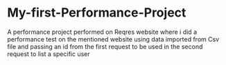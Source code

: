 # My-first-Performance-Project
A performance project performed on Reqres website
where i did a performance test on the mentioned website using data imported from Csv file and passing an id from the first request to be used in the second request to list a specific user
